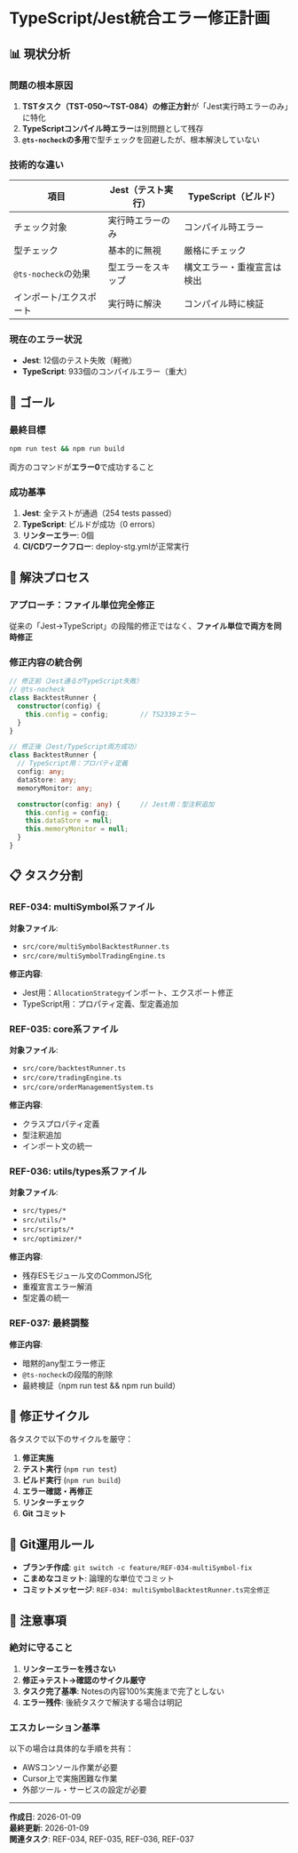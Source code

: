 # TypeScript/Jest統合エラー修正計画

## 📊 現状分析

### 問題の根本原因
1. **TSTタスク（TST-050〜TST-084）の修正方針**が「Jest実行時エラーのみ」に特化
2. **TypeScriptコンパイル時エラー**は別問題として残存
3. **`@ts-nocheck`の多用**で型チェックを回避したが、根本解決していない

### 技術的な違い
| 項目 | Jest（テスト実行） | TypeScript（ビルド） |
|------|-------------------|---------------------|
| チェック対象 | 実行時エラーのみ | コンパイル時エラー |
| 型チェック | 基本的に無視 | 厳格にチェック |
| `@ts-nocheck`の効果 | 型エラーをスキップ | 構文エラー・重複宣言は検出 |
| インポート/エクスポート | 実行時に解決 | コンパイル時に検証 |

### 現在のエラー状況
- **Jest**: 12個のテスト失敗（軽微）
- **TypeScript**: 933個のコンパイルエラー（重大）

## 🎯 ゴール

### 最終目標
```bash
npm run test && npm run build
```
両方のコマンドが**エラー0**で成功すること

### 成功基準
1. **Jest**: 全テストが通過（254 tests passed）
2. **TypeScript**: ビルドが成功（0 errors）
3. **リンターエラー**: 0個
4. **CI/CDワークフロー**: deploy-stg.ymlが正常実行

## 🚀 解決プロセス

### アプローチ：ファイル単位完全修正
従来の「Jest→TypeScript」の段階的修正ではなく、**ファイル単位で両方を同時修正**

### 修正内容の統合例
```typescript
// 修正前（Jest通るがTypeScript失敗）
// @ts-nocheck
class BacktestRunner {
  constructor(config) {
    this.config = config;        // TS2339エラー
  }
}

// 修正後（Jest/TypeScript両方成功）
class BacktestRunner {
  // TypeScript用：プロパティ定義
  config: any;
  dataStore: any;
  memoryMonitor: any;

  constructor(config: any) {     // Jest用：型注釈追加
    this.config = config;
    this.dataStore = null;
    this.memoryMonitor = null;
  }
}
```

## 📋 タスク分割

### REF-034: multiSymbol系ファイル
**対象ファイル**:
- `src/core/multiSymbolBacktestRunner.ts`
- `src/core/multiSymbolTradingEngine.ts`

**修正内容**:
- Jest用：`AllocationStrategy`インポート、エクスポート修正
- TypeScript用：プロパティ定義、型定義追加

### REF-035: core系ファイル
**対象ファイル**:
- `src/core/backtestRunner.ts`
- `src/core/tradingEngine.ts`
- `src/core/orderManagementSystem.ts`

**修正内容**:
- クラスプロパティ定義
- 型注釈追加
- インポート文の統一

### REF-036: utils/types系ファイル
**対象ファイル**:
- `src/types/*`
- `src/utils/*`
- `src/scripts/*`
- `src/optimizer/*`

**修正内容**:
- 残存ESモジュール文のCommonJS化
- 重複宣言エラー解消
- 型定義の統一

### REF-037: 最終調整
**修正内容**:
- 暗黙的any型エラー修正
- `@ts-nocheck`の段階的削除
- 最終検証（npm run test && npm run build）

## 🔧 修正サイクル

各タスクで以下のサイクルを厳守：

1. **修正実施**
2. **テスト実行** (`npm run test`)
3. **ビルド実行** (`npm run build`)
4. **エラー確認・再修正**
5. **リンターチェック**
6. **Git コミット**

## 📝 Git運用ルール

- **ブランチ作成**: `git switch -c feature/REF-034-multiSymbol-fix`
- **こまめなコミット**: 論理的な単位でコミット
- **コミットメッセージ**: `REF-034: multiSymbolBacktestRunner.ts完全修正`

## 🚨 注意事項

### 絶対に守ること
1. **リンターエラーを残さない**
2. **修正→テスト→確認のサイクル厳守**
3. **タスク完了基準**: Notesの内容100%実施まで完了としない
4. **エラー残件**: 後続タスクで解決する場合は明記

### エスカレーション基準
以下の場合は具体的な手順を共有：
- AWSコンソール作業が必要
- Cursor上で実施困難な作業
- 外部ツール・サービスの設定が必要

---

**作成日**: 2026-01-09  
**最終更新**: 2026-01-09  
**関連タスク**: REF-034, REF-035, REF-036, REF-037 
